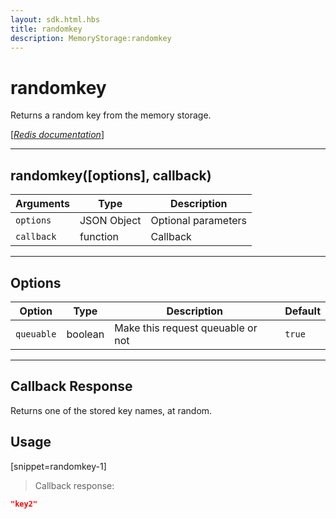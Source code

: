 ```yaml
---
layout: sdk.html.hbs
title: randomkey
description: MemoryStorage:randomkey
---
```

  

# randomkey
Returns a random key from the memory storage.

[[_Redis documentation_]](https://redis.io/commands/randomkey)

---

## randomkey([options], callback)

| Arguments | Type | Description |
|---------------|---------|----------------------------------------|
| `options` | JSON Object | Optional parameters |
| `callback` | function | Callback |

---

## Options

| Option | Type | Description | Default |
|---------------|---------|----------------------------------------|---------|
| `queuable` | boolean | Make this request queuable or not  | `true` |
---

## Callback Response

Returns one of the stored key names, at random.

## Usage

[snippet=randomkey-1]
> Callback response:

```json
"key2"
```